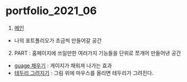 # portfolio_2021_06
 
 1. [메인](https://kion1491.github.io/portfolio_2021_06/index.html)
 - 나의 포트폴리오가 조금씩 만들어갈 공간
 
 
 
 2. PART : 홈페이지에 쓰일만한 여러가지 기능들을 단위로 쪼개어 만들어낸 공간
 - [guage 채우기](https://kion1491.github.io/portfolio_2021_06/part/guage.html) : 게이지가 채워져 나가는 효과
 - [테두리 그려지기](https://kion1491.github.io/portfolio_2021_06/part/border_draw.html) : 그림 위에 마우스를 올리면 테두리가 그려진다.
